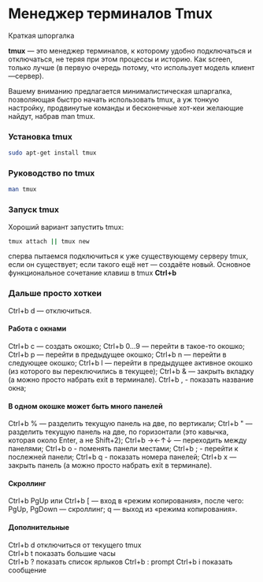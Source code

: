 # Менеджер терминалов Tmux
Краткая шпоргалка

**tmux** — это менеджер терминалов, к которому удобно подключаться и отключаться, не теряя при этом процессы и историю. 
Как screen, только лучше (в первую очередь потому, что использует модель клиент—сервер).

Вашему вниманию предлагается минималистическая шпаргалка, позволяющая быстро начать использовать tmux, а уж тонкую настройку, продвинутые команды и бесконечные хот-кеи желающие найдут, набрав man tmux.

### Установка tmux
```sh
sudo apt-get install tmux
```

### Руководство по tmux

```sh
man tmux
```

### Запуск tmux
Хороший вариант запустить tmux:
```sh
tmux attach || tmux new
```
сперва пытаемся подключиться к уже существующему серверу tmux, если он существует; 
если такого ещё нет — создаёте новый.
Основное функциональное сочетание клавиш в tmux
**Ctrl+b**

### Дальше просто хоткеи

Ctrl+b d — отключиться.

#### Работа с окнами
Ctrl+b c — создать окошко;
Ctrl+b 0...9 — перейти в такое-то окошко;
Ctrl+b p — перейти в предыдущее окошко;
Ctrl+b n — перейти в следующее окошко;
Ctrl+b l — перейти в предыдущее активное окошко (из которого вы переключились в текущее);
Ctrl+b & — закрыть вкладку (а можно просто набрать exit в терминале).
Ctrl+b , - показать название окна;

#### В одном окошке может быть много панелей
Ctrl+b % — разделить текущую панель на две, по вертикали;
Ctrl+b " — разделить текущую панель на две, по горизонтали (это кавычка, которая около Enter, а не Shift+2);
Ctrl+b →←↑↓ — переходить между панелями;
Ctrl+b o -  поменять панели местами;
Ctrl+b ; - перейти к послежней панели;
Ctrl+b q - показать номера панелей;
Ctrl+b x — закрыть панель (а можно просто набрать exit в терминале).

#### Скроллинг
Ctrl+b PgUp или Ctrl+b [ — вход в «режим копирования», после чего:
PgUp, PgDown — скроллинг;
q — выход из «режима копирования».

#### Дополнительные

Ctrl+b d	отключиться от текущего tmux	
Ctrl+b t	показать большие часы	
Ctrl+b ?	показать список ярлыков	
Ctrl+b :	prompt
Ctrl+b i	показать сообщение
